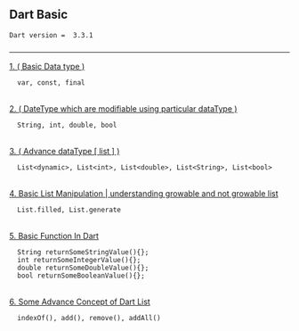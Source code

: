## Dart Basic
````agsl
Dart version =  3.3.1
````

### <hr>
<a href="https://gist.github.com/AgentSingle/0d918f8f054bbdbf237ea457c046dc08#file-1d1_datatype-md" target="_blank">
1. ( Basic Data type )
</a>

```text
  var, const, final
```

<br>
<a href="https://gist.github.com/AgentSingle/0d918f8f054bbdbf237ea457c046dc08#file-2d1_datatype-md" target="_blank">
2. ( DateType which are modifiable using particular dataType )
</a>

```text
  String, int, double, bool
```
<br>
<a href="https://gist.github.com/AgentSingle/0d918f8f054bbdbf237ea457c046dc08#file-3d1_advance_datatype-md" target="_blank">
3. ( Advance dataType [ list ] )
</a>

```text
  List<dynamic>, List<int>, List<double>, List<String>, List<bool>
```

<br>
<a href="https://gist.github.com/AgentSingle/0d918f8f054bbdbf237ea457c046dc08#file-4d1_list_manipulation-md" target="_blank">
4. Basic List Manipulation | understanding growable and not growable list 
</a>

```text
  List.filled, List.generate
```

<br>
<a href="https://gist.github.com/AgentSingle/0d918f8f054bbdbf237ea457c046dc08#file-5d1_basic_function-md" target="_blank">
5. Basic Function In Dart
</a>

```text
  String returnSomeStringValue(){};
  int returnSomeIntegerValue(){};
  double returnSomeDoubleValue(){};
  bool returnSomeBooleanValue(){};
```

<br>
<a href="https://gist.github.com/AgentSingle/0d918f8f054bbdbf237ea457c046dc08#file-6d1_list_advance-md" target="_blank">
6. Some Advance Concept of Dart List
</a>

```text
  indexOf(), add(), remove(), addAll()
```
